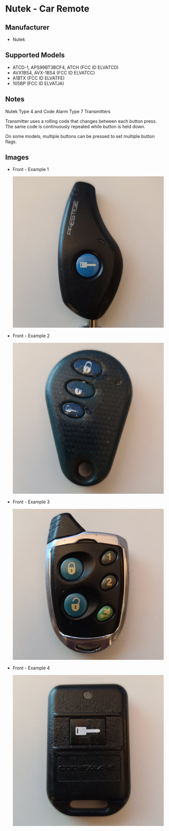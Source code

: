 # Nutek - Car Remote

## Manufacturer
- Nutek

## Supported Models
- ATCD-1, APS99BT3BCF4, ATCH (FCC ID ELVATCD)
- AVX1BS4, AVX-1BS4 (FCC ID ELVATCC)
- A1BTX (FCC ID ELVATFE)
- 105BP (FCC ID ELVATJA)

## Notes

Nutek Type 4 and Code Alarm Type 7 Transmitters

Transmitter uses a rolling code that changes between each button press.
The same code is continuously repeated while button is held down.

On some models, multiple buttons can be pressed to set multiple button flags.

## Images
* Front - Example 1

  ![front](pics/front_1.jpg)

* Front - Example 2

  ![front](pics/front_2.jpg)

* Front - Example 3

  ![front](pics/front_3.jpg)

* Front - Example 4

  ![front](pics/front_4.jpg)